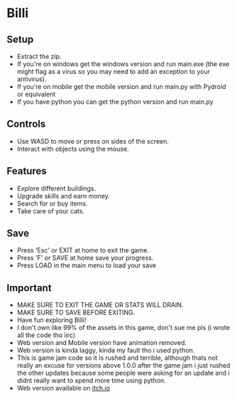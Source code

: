 # Billi

## Setup
- Extract the zip.
- If you're on windows get the windows version and run main.exe (the exe might flag as a virus so you may need to add an exception to your antivirus).
- If you're on mobile get the mobile version and run main.py with Pydroid or equivalent
- If you have python you can get the python version and run main.py

## Controls
- Use WASD to move or press on sides of the screen.
- Interact with objects using the mouse.

## Features
- Explore different buildings.
- Upgrade skills and earn money.
- Search for or buy items.
- Take care of your cats.

## Save
- Press 'Esc' or EXIT at home to exit the game.
- Press 'F' or SAVE at home save your progress.
- Press LOAD in the main menu to load your save

## Important
- MAKE SURE TO EXIT THE GAME OR STATS WILL DRAIN.
- MAKE SURE TO SAVE BEFORE EXITING.
- Have fun exploring Billi!
- I don't own like 99% of the assets in this game, don't sue me pls (i wrote all the code tho iirc)
- Web version and Mobile version have animation removed.
- Web version is kinda laggy, kinda my fault tho i used python.
- This is game jam code so it is rushed and terrible, although thats not really an excuse for versions above 1.0.0 after the game jam i just rushed the other updates because some people were asking for an update and i didnt really want to spend more time using python.
- Web version available on [itch.io](https://gooberwaresandfishes.itch.io/billi)
